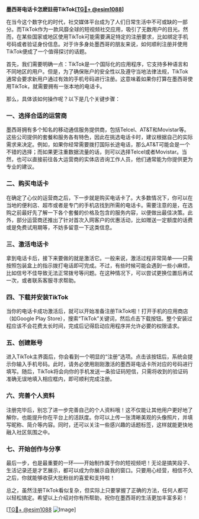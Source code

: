 **墨西哥电话卡怎麽註冊TikTok[[TG💪+ @esim1088](https://t.me/s/esim1088)]**

在当今这个数字化的时代，社交媒体平台成为了人们日常生活中不可或缺的一部分。而TikTok作为一款风靡全球的短视频社交应用，吸引了无数用户的目光。然而，在某些国家或地区使用TikTok可能需要满足特定的注册要求，比如绑定手机号码或者验证身份信息。对于许多身处墨西哥的朋友来说，如何顺利注册并使用TikTok便成了一个值得探讨的话题。

首先，我们需要明确一点：TikTok是一个国际化的应用程序，它支持多种语言和不同地区的用户。但是，为了确保账户的安全性以及遵守当地法律法规，TikTok通常会要求新用户通过有效的手机号码进行注册。这意味着如果你打算在墨西哥使用TikTok，就需要拥有一张本地的电话卡。

那么，具体该如何操作呢？以下是几个关键步骤：

### 一、选择合适的运营商

墨西哥拥有多个知名的移动通信服务提供商，包括Telcel、AT&T和Movistar等。这些公司提供的套餐和服务各有特色，因此在挑选电话卡时，建议根据自己的实际需求来决定。例如，如果你经常需要拨打国际长途电话，那么AT&T可能会是一个不错的选择；而如果更注重数据流量的话，则可以选择Telcel或者Movistar。当然，也可以直接前往各大运营商的实体店咨询工作人员，他们通常能为你提供更为专业的建议。

### 二、购买电话卡

在确定了心仪的运营商之后，下一步就是购买电话卡了。大多数情况下，你可以在当地的便利店、超市或者是专门的手机店找到所需的电话卡。需要注意的是，在选购之前最好先了解一下各个套餐的价格及包含的服务内容，以便做出最佳决策。此外，部分运营商还推出了针对首次入网客户的优惠活动，比如赠送一定额度的话费或是免费试用期等，不妨多留意一下这类信息。

### 三、激活电话卡

拿到电话卡后，接下来要做的就是激活它。一般来说，激活过程非常简单——只需按照包装盒上的指示拨打电话即可完成。不过，有些时候可能会遇到一些小麻烦，比如信号不佳导致无法正常拨号等问题。在这种情况下，可以尝试更换位置后再试一次，或者联系客服寻求帮助。

### 四、下载并安装TikTok

当你的电话卡成功激活后，就可以开始准备注册TikTok啦！打开手机的应用商店（如Google Play Store），搜索“TikTok”关键词，然后点击下载按钮。整个安装过程应该不会花费太长时间，完成后记得启动应用程序并允许必要的权限请求。

### 五、创建账号

进入TikTok主界面后，你会看到一个明显的“注册”选项。点击该按钮后，系统会提示你输入手机号码。此时，请务必使用刚刚激活的墨西哥电话卡所对应的号码进行填写。随后，TikTok将会向你的手机发送一条验证码短信，只需将收到的验证码准确无误地填入相应框内，即可顺利完成注册。

### 六、完善个人资料

注册完毕后，别忘了进一步完善自己的个人资料哦！这不仅能让其他用户更好地了解你，也能提升你在平台上的活跃度。你可以上传一张清晰美观的头像照片，并填写昵称、简介等内容。同时，还可以关注一些感兴趣的话题标签，这样就能更快地融入社区氛围之中。

### 七、开始创作与分享

最后一步，也是最重要的一环——开始制作属于你的短视频吧！无论是搞笑段子、生活记录还是才艺展示，都可以成为你展示自我的窗口。只要用心经营，相信不久之后，你就能够收获大批粉丝的喜爱和支持啦！

总之，虽然注册TikTok看似复杂，但实际上只要掌握了正确的方法，任何人都可以轻松搞定。希望以上介绍对你有所帮助，祝你在墨西哥的生活更加丰富多彩！

[[TG💪+ @esim1088](https://t.me/s/esim1088) ![Image](https://i.postimg.cc/4NQfJmqS/Snipaste-2025-05-13-00-14-12.png)]
